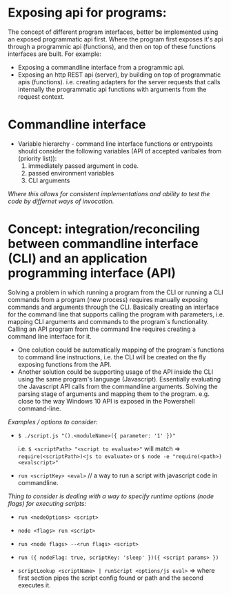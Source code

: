 # Exposing api for programs: 
The concept of different program interfaces, better be implemented using an exposed programmatic api first. Where the program first exposes it's api through a programmic api (functions), and then on top of these functions interfaces are built.
For example:
   - Exposing a commandline interface from a programmic api. 
   - Exposing an http REST api (server), by building on top of programmatic apis (functions). i.e. creating adapters for the server requests that calls internally the programmatic api functions with arguments from the request context.

# Commandline interface
- Variable hierarchy - command line interface functions or entrypoints should consider the following variables (API of accepted varibales from (priority list)): 
   1.  immediately passed argument in code. 
   2.  passed environment variables
   3.  CLI arguments

_Where this allows for consistent implementations and ability to test the code by differnet ways of invocation._

# Concept: integration/reconciling between commandline interface (CLI) and an application programming interface (API)
Solving a problem in which running a program from the CLI or running a CLI commands from a program (new process) requires manually exposing commands and arguments through the CLI. Basically creating an interface for the command line that supports calling the program with parameters, i.e. mapping CLI arguments and commands to the program`s functionality. Calling an API program from the command line requires creating a command line interface for it.
- One colution could be automatically mapping of the program`s functions to command line instructions, i.e. the CLI will be created on the fly exposing functions from the API.
- Another solution could be supporting usage of the API inside the CLI using the same program's language (Javascript). Essentially evaluating the Javascript API calls from the commandline arguments. Solving the parsing stage of arguments and mapping them to the program. e.g. close to the way Windows 10 API is exposed in the Powershell command-line. 

_Examples / options to consider:_
   - `$ ./script.js "().<moduleName>({ parameter: '1' })"`
      
      i.e. `$ <scriptPath> "<script to evaluate>"` will match => `require(<scriptPath>)<js to evaluate>` or `$ node -e "require(<path>)<evalscript>"`
   - `run <scriptKey> <eval>` // a way to run a script with javascript code in commandline.

_Thing to consider is dealing with a way to specify runtime options (node flags) for executing scripts:_
   - `run <nodeOptions> <script>`
   - `node <flags> run <script>`
   - `run <node flags> --<run flags> <script>`
   - `run ({ nodeFlag: true, scriptKey: 'sleep' })({ <script params> })`


- `scriptLookup <scriptName> | runScript <options/js eval>` => where first section pipes the script config found or path and the second executes it.